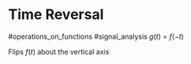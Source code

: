 # Time Reversal
#operations_on_functions #signal_analysis 
$g(t)$ = $f(-t)$

Flips $f(t)$ about the vertical axis
